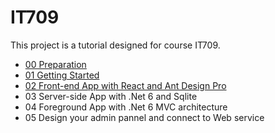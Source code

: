 # IT709

This project is a tutorial designed for course IT709.

- [00 Preparation](https://github.com/jayinvers/IT709/blob/main/Tutorials/00_preparation.md)
- [01 Getting Started](https://github.com/jayinvers/IT709/blob/main/Tutorials/01_getting_started.md)
- [02 Front-end App with React and Ant Design Pro](Tutorials/02_frontend_with_react_antd_pro.md)
- 03 Server-side App with .Net 6 and Sqlite
- 04 Foreground App with .Net 6 MVC architecture
- 05 Design your admin pannel and connect to Web service
